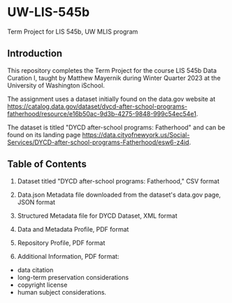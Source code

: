 # UW-LIS-545b
Term Project for LIS 545b, UW MLIS program
## Introduction
This repository completes the Term Project for the course LIS 545b Data Curation I, taught by Matthew Mayernik during Winter Quarter 2023 at the University of Washington iSchool.

The assignment uses a dataset initially found on the data.gov website at https://catalog.data.gov/dataset/dycd-after-school-programs-fatherhood/resource/e16b50ac-9d3b-4275-9848-999c54ec54e1.

The dataset is titled "DYCD after-school programs: Fatherhood" and can be found on its landing page https://data.cityofnewyork.us/Social-Services/DYCD-after-school-programs-Fatherhood/esw6-z4id.

## Table of Contents
1. Dataset titled "DYCD after-school programs: Fatherhood," CSV format

2. Data.json Metadata file downloaded from the dataset's data.gov page, JSON format

3. Structured Metadata file for DYCD Dataset, XML format

4. Data and Metadata Profile, PDF format

5. Repository Profile, PDF format

6. Additional Information, PDF format:
- data citation
- long-term preservation considerations
- copyright license
- human subject considerations.
